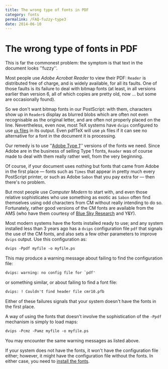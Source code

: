 ```yaml
---
title: The wrong type of fonts in PDF
category: fonts
permalink: /FAQ-fuzzy-type3
date: 2014-06-10
---
```


# The wrong type of fonts in PDF

This is far the commonest problem: the symptom is that text in the
document looks ''fuzzy''.

Most people use _Adobe Acrobat Reader_
to view their PDF: `Reader` is distributed free of
charge, and is widely available, for all its faults.  One of those
faults is its failure to deal with bitmap fonts (at least, in all
versions earlier than version&nbsp;6, all of which copies are pretty old,
now&nbsp;&hellip; but some are occasionally found).

So we don't want bitmap fonts in our PostScript: with them, characters show
up in `Reader`s display as blurred blobs which are often not
even recognisable as the original letter, and are often not properly placed
on the line.  Nevertheless, even now, most TeX systems have
`dvips` configured to use
[`pk` files](FAQ-pk) in its output.  Even
pdfTeX will use `pk` files if it can see no alternative for
a font in the document it is processing.

Our remedy is to use
''[Adobe Type&nbsp;1](FAQ-adobetypen)''
versions of the fonts we need.  Since Adobe are in the
business of selling Type&nbsp;1 fonts, `Reader` was of course made
to deal with them really rather well, from the very beginning.

Of course, if your document uses nothing but fonts that came from
Adobe in the first place&nbsp;&mdash; fonts such as `Times` that
appear in pretty much every PostScript printer, or such as Adobe
`Sabon` that you pay extra for&nbsp;&mdash; then there's no problem.

But most people use _Computer Modern_ to start
with, and even those relative sophisticates who use something as
exotic as `Sabon` often find themselves using odd characters
from CM without really intending to do so.  Fortunately, rather
good versions of the CM fonts are available from the AMS
(who have them courtesy of 
[Blue Sky Research](FAQ-commercial) and Y&Y).

Most modern systems have the fonts installed ready to use; and any
system installed less than 3&nbsp;years ago has a `dvips`
configuration file `pdf` that signals the use of the
CM fonts, and also sets a few other parameters to improve
`dvips` output.  Use this configuration as:
```latex
dvips -Ppdf myfile -o myfile.ps
```
This may produce a warning message about failing to find the
configuration file:
```latex
dvips: warning: no config file for `pdf'
```
or something similar, or about failing to find a font file:
```latex
dvips: ! Couldn't find header file cmr10.pfb
```
Either of these failures signals that your
system doesn't have the fonts in the first place.

A way of using the fonts that doesn't involve the sophistication of
the `-Ppdf` mechanism is simply to load maps:
```latex
dvips -Pcmz -Pamz myfile -o myfile.ps
```
You may encounter the same warning messages as listed above.

If your system does not have the fonts, it won't have the
configuration file either; however, it might have the configuration
file without the fonts.  In either case, you need to
[install the fonts](FAQ-inst1cm).

